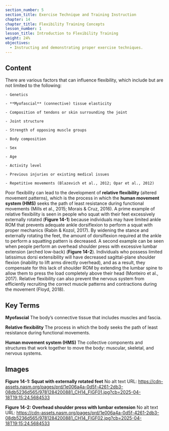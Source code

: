 ```yaml
---
section_number: 5
section_title: Exercise Technique and Training Instruction
chapter: 14
chapter_title: Flexibility Training Concepts
lesson_number: 1
lesson_title: Introduction to Flexibility Training
weight: 24%
objectives:
  - Instructing and demonstrating proper exercise techniques.
---
```


## Content
There are various factors that can influence flexibility, which include but are not limited to the following:

	- Genetics

	- **Myofascial** (connective) tissue elasticity

	- Composition of tendons or skin surrounding the joint

	- Joint structure

	- Strength of opposing muscle groups

	- Body composition

	- Sex

	- Age

	- Activity level

	- Previous injuries or existing medical issues

	- Repetitive movements (Blazevich et al., 2012; Opar et al., 2012)

Poor flexibility can lead to the development of **relative flexibility** (altered movement patterns), which is the process in which the **human movement system (HMS)** seeks the path of least resistance during functional movements (Mills et al., 2015; Morais & Cruz, 2016). A prime example of relative flexibility is seen in people who squat with their feet excessively externally rotated (**Figure 14-1**) because individuals may have limited ankle ROM that prevents adequate ankle dorsiflexion to perform a squat with proper mechanics (Rabin & Kozol, 2017). By widening the stance and externally rotating the feet, the amount of dorsiflexion required at the ankle to perform a squatting pattern is decreased. A second example can be seen when people perform an overhead shoulder press with excessive lumbar extension (arched low-back) (**Figure 14-2**). Individuals who possess limited latissimus dorsi extensibility will have decreased sagittal-plane shoulder flexion (inability to lift arms directly overhead), and as a result, they compensate for this lack of shoulder ROM by extending the lumbar spine to allow them to press the load completely above their head (Monteiro et al., 2017). Relative flexibility can also prevent the nervous system from efficiently recruiting the correct muscle patterns and contractions during the movement (Floyd, 2018).

## Key Terms

**Myofascial**
The body’s connective tissue that includes muscles and fascia.

**Relative flexibility**
The process in which the body seeks the path of least resistance during functional movements.

**Human movement system (HMS)**
The collective components and structures that work together to move the body: muscular, skeletal, and nervous systems.

## Images

**Figure 14-1: Squat with externally rotated feet**
No alt text
URL: https://cdn-assets.nasm.org/pages/prd/1e006a4a-0d5f-4261-2db3-08db5236d565/9781284200881_CH14_FIGF01.jpg?cb=2025-04-18T19:15:24.5684533

**Figure 14-2: Overhead shoulder press with lumbar extension**
No alt text
URL: https://cdn-assets.nasm.org/pages/prd/1e006a4a-0d5f-4261-2db3-08db5236d565/9781284200881_CH14_FIGF02.jpg?cb=2025-04-18T19:15:24.5684533